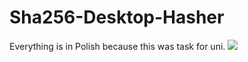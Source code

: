 # Sha256-Desktop-Hasher
Everything is in Polish because this was task for uni.
<img src="https://i.imgur.com/TAU8Csj.png">
